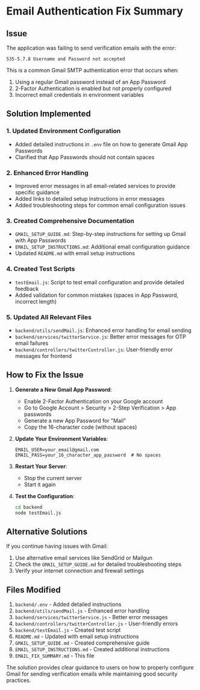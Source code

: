 # Email Authentication Fix Summary

## Issue
The application was failing to send verification emails with the error:
```
535-5.7.8 Username and Password not accepted
```

This is a common Gmail SMTP authentication error that occurs when:
1. Using a regular Gmail password instead of an App Password
2. 2-Factor Authentication is enabled but not properly configured
3. Incorrect email credentials in environment variables

## Solution Implemented

### 1. Updated Environment Configuration
- Added detailed instructions in `.env` file on how to generate Gmail App Passwords
- Clarified that App Passwords should not contain spaces

### 2. Enhanced Error Handling
- Improved error messages in all email-related services to provide specific guidance
- Added links to detailed setup instructions in error messages
- Added troubleshooting steps for common email configuration issues

### 3. Created Comprehensive Documentation
- `GMAIL_SETUP_GUIDE.md`: Step-by-step instructions for setting up Gmail with App Passwords
- `EMAIL_SETUP_INSTRUCTIONS.md`: Additional email configuration guidance
- Updated `README.md` with email setup instructions

### 4. Created Test Scripts
- `testEmail.js`: Script to test email configuration and provide detailed feedback
- Added validation for common mistakes (spaces in App Password, incorrect length)

### 5. Updated All Relevant Files
- `backend/utils/sendMail.js`: Enhanced error handling for email sending
- `backend/services/twitterService.js`: Better error messages for OTP email failures
- `backend/controllers/twitterController.js`: User-friendly error messages for frontend

## How to Fix the Issue

1. **Generate a New Gmail App Password**:
   - Enable 2-Factor Authentication on your Google account
   - Go to Google Account > Security > 2-Step Verification > App passwords
   - Generate a new App Password for "Mail"
   - Copy the 16-character code (without spaces)

2. **Update Your Environment Variables**:
   ```env
   EMAIL_USER=your_email@gmail.com
   EMAIL_PASS=your_16_character_app_password  # No spaces
   ```

3. **Restart Your Server**:
   - Stop the current server
   - Start it again

4. **Test the Configuration**:
   ```bash
   cd backend
   node testEmail.js
   ```

## Alternative Solutions

If you continue having issues with Gmail:
1. Use alternative email services like SendGrid or Mailgun
2. Check the `GMAIL_SETUP_GUIDE.md` for detailed troubleshooting steps
3. Verify your internet connection and firewall settings

## Files Modified

1. `backend/.env` - Added detailed instructions
2. `backend/utils/sendMail.js` - Enhanced error handling
3. `backend/services/twitterService.js` - Better error messages
4. `backend/controllers/twitterController.js` - User-friendly errors
5. `backend/testEmail.js` - Created test script
6. `README.md` - Updated with email setup instructions
7. `GMAIL_SETUP_GUIDE.md` - Created comprehensive guide
8. `EMAIL_SETUP_INSTRUCTIONS.md` - Created additional instructions
9. `EMAIL_FIX_SUMMARY.md` - This file

The solution provides clear guidance to users on how to properly configure Gmail for sending verification emails while maintaining good security practices.